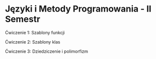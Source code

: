 Języki i Metody Programowania - II Semestr
===

Ćwiczenie 1: Szablony funkcji

Ćwiczenie 2: Szablony klas

Ćwiczenie 3: Dziedziczenie i polimorfizm
